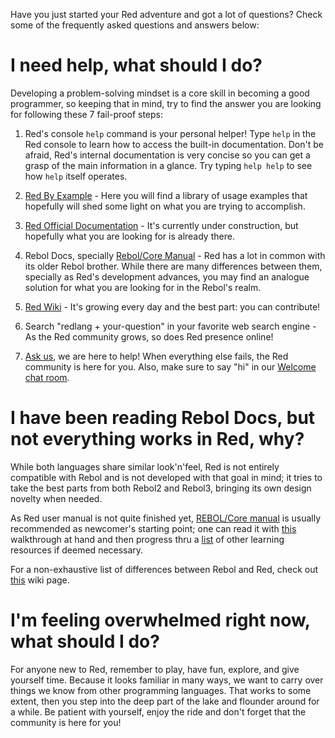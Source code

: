 Have you just started your Red adventure and got a lot of questions? Check some of the frequently asked questions and answers below:

# I need help, what should I do?
Developing a problem-solving mindset is a core skill in becoming a good programmer, so keeping that in mind, try to find the answer you are looking for  following these 7 fail-proof steps:

1. Red's console `help` command is your personal helper! 
Type `help` in the Red console to learn how to access the built-in documentation. Don't be afraid, Red's internal documentation is very concise so you can get a grasp of the main information in a glance. Try typing `help help` to see how `help` itself operates.

2. [Red By Example](https://www.red-by-example.org/) - Here you will find a library of usage examples that hopefully will shed some light on what you are trying to accomplish.

3. [Red Official Documentation](https://github.com/red/docs/blob/master/en/SUMMARY.adoc) -  It's currently under construction, but hopefully what you are looking for is already there.

4. Rebol Docs, specially [Rebol/Core Manual](http://www.rebol.com/docs/core23/rebolcore.html) - Red has a lot in common with its older Rebol brother. While there are many differences between them, specially as Red's development advances, you may find an analogue solution for what you are looking for in the Rebol's realm.   

5. [Red Wiki](https://github.com/red/red/wiki) - It's growing every day and the best part: you can contribute!

6. Search "redlang + your-question" in your favorite web search engine - As the Red community grows, so does Red presence online!

7. [Ask us](https://gitter.im/red/help), we are here to help! 
When everything else fails, the Red community is here for you. Also, make sure to say "hi" in our [Welcome chat room](https://gitter.im/red/red/welcome).

# I have been reading Rebol Docs, but not everything works in Red, why?
While both languages share similar look'n'feel, Red is not entirely compatible with Rebol and is not developed with that goal in mind; it tries to take the best parts from both Rebol2 and Rebol3, bringing its own design novelty when needed.

As Red user manual is not quite finished yet, [REBOL/Core manual](http://www.rebol.com/docs/core23/rebolcore.html) is usually recommended as newcomer's starting point; one can read it with [this](https://github.com/red/red/wiki/%5BDOC%5D-REBOL-Core-Users-Guide-__-A-walkthrough-with-Red) walkthrough at hand and then progress thru a [list](https://github.com/red/red/wiki/%5BLINKS%5D-Learning-resources) of other learning resources if deemed necessary.

For a non-exhaustive list of differences between Rebol and Red, check out [this](https://github.com/red/red/wiki/%5BDOC%5D-Differences-between-Red-and-Rebol) wiki page.

# I'm feeling overwhelmed right now, what should I do?
For anyone new to Red, remember to play, have fun, explore, and give yourself time. Because it looks familiar in many ways, we want to carry over things we know from other programming languages. That works to some extent, then you step into the deep part of the lake and flounder around for a while. Be patient with yourself, enjoy the ride and don't forget that the community is here for you!
